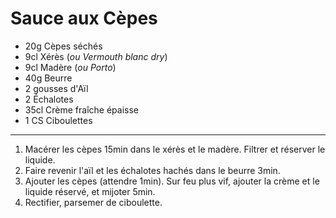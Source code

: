 # Sauce aux Cèpes

- 20g Cèpes séchés
- 9cl Xérès (*ou Vermouth blanc dry*)
- 9cl Madère (*ou Porto*)
- 40g Beurre
- 2 gousses d'Aïl
- 2 Échalotes
- 35cl Crème fraîche épaisse
- 1 CS Ciboulettes

---

1. Macérer les cèpes 15min dans le xérès et le madère. Filtrer et réserver le liquide.
2. Faire revenir l'aïl et les échalotes hachés dans le beurre 3min.
3. Ajouter les cèpes (attendre 1min). Sur feu plus vif, ajouter la crème et le liquide réservé, et mijoter 5min.
4. Rectifier, parsemer de ciboulette.
